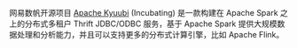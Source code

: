 
网易数帆开源项目 [Apache Kyuubi](https://github.com/apache/incubator-kyuubi) (Incubating) 是一款构建在 Apache Spark 之上的分布式多租户 Thrift JDBC/ODBC 服务，基于 Apache Spark 提供大规模数据处理和分析能力，并且可以支持更多的分布式计算引擎，比如 Apache Flink。